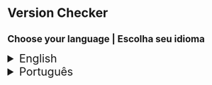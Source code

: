 ﻿# Version Checker

## Choose your language | Escolha seu idioma

<details>
<summary style="font-size: 25px">English</summary>

## English

<div style="background-color: rgba(150,0,150,.5); color: rgba(220,220,220,1); padding: 10px; border-radius: 15px">
⚠️ <strong><label>This translation is an automatic translation, so it may have spelling errors!
If you find any errors, make a "pull request" with a related update, explain the changes made, and I'll analyze it, thanks!</label></strong>
</div>

* VersionChecker is a program that aims to get specific information from the web. Example: get a number, get a phrase, a text... among others.
<div style="background-color: rgba(150,100,0,.5); color: rgba(220,220,220,1); padding: 10px; border-radius: 15px">
ℹ️ <strong>
<label>The version is just the basics, it makes a request on the site, the site returns a value, and the program writes the returned value in the body!</label></strong>
<br>
⚠️ <strong><label>Purpose is for study only, that is, you can study from this source and learn how to perform this function!</label></strong>
</div>

### About

I thought about creating a version checker, I created some programs before having an "auto updater" and then came the need to have one, that is, an external program or internal system that had the objective of checking the local version of the program and comparing -a with the final version sent to the server.  

Then, by checking the system itself, it is possible to update the program to the latest version, without the need to manually download a new version.
 
 #### Possible results
  * If the server returns a different version than the local one, the system will send an update notification to the client.  
  
  * If the server returns to the same version as the local one, the system will only show that the program is in the latest released version.
</details>

<!-- English / Português -->

<details>

<summary style="font-size: 25px">Português</summary>

## Português

* VersionChecker é um programa que visa obter informações específicas da web. > Exemplo: obter um número, obter uma frase, um texto... entre outros.
<div style="background-color: rgba(150,100,0,.5); color: rgba(220,220,220,1); padding: 10px; border-radius: 15px">
ℹ️ <strong>
<label>Está versão é apenas o básico, ela faz um request no site, o site retorna um valor, e o programa escreve o valor retornado no corpo!</label></strong>
<br>
⚠️ <strong><label>A finalidade é apenas para estudo, ou seja, você pode estudar a partir dessa fonte e aprender a exercer essa função!</label></strong>
</div>

### Sobre

Pensei em criar um verificador de versão, havia desenvolvido alguns programas então eu necessitei de um "auto updater", ou seja, um programa externo ou sistema interno que teria o objetivo de verificar versão local do programa e comparar com a ultima versão enviada ao servidor.  

Então, com a verificação do próprio sistema, é possível atualizar o programa para a versão mais recente, sem a necessidade de baixar uma nova versão manualmente.
 
 #### Possíveis resultados
  * Se o servidor retornar uma versão diferente da local, o sistema enviará uma notificação de atualização ao cliente.  
  
  * Se o servidor retornar a mesma versão que a local, o sistema apenas irá mostrar que o programa está na ultima versão lançada.
</details>
